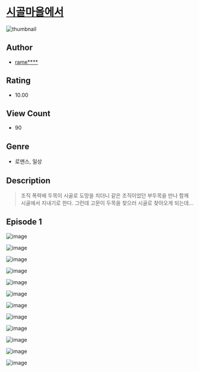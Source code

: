 # [시골마을에서](https://comic.naver.com/challenge/list?titleId=811055)
![thumbnail](https://image-comic.pstatic.net/user_contents_data/challenge_comic/2023/05/25/upload_7363497765922550839_480x623.jpeg)

## Author
- [rame****](https://comic.naver.com/artistTitle?id=367176)

## Rating
- 10.00

## View Count
- 90

## Genre
- 로맨스, 일상

## Description
> 조직 폭력배 두목이 시골로 도망을 치더니 같은 조직이었던 부두목을 만나 함께 시골에서 지내기로 한다. 그런데 고문이 두목을 찾으러 시골로 찾아오게 되는데...


## Episode 1
![image](https://image-comic.pstatic.net/user_contents_data/challenge_comic/2023/05/25/367176/upload_7219323191367907378.jpeg)

![image](https://image-comic.pstatic.net/user_contents_data/challenge_comic/2023/05/25/367176/upload_7161675805333075001.jpeg)

![image](https://image-comic.pstatic.net/user_contents_data/challenge_comic/2023/05/25/367176/upload_4048798068818523186.jpeg)

![image](https://image-comic.pstatic.net/user_contents_data/challenge_comic/2023/05/25/367176/upload_7162524627467920226.jpeg)

![image](https://image-comic.pstatic.net/user_contents_data/challenge_comic/2023/05/25/367176/upload_7076387782740960614.jpeg)

![image](https://image-comic.pstatic.net/user_contents_data/challenge_comic/2023/05/25/367176/upload_3919035694272492387.jpeg)

![image](https://image-comic.pstatic.net/user_contents_data/challenge_comic/2023/05/25/367176/upload_4062586846593560881.jpeg)

![image](https://image-comic.pstatic.net/user_contents_data/challenge_comic/2023/05/25/367176/upload_7233122083019252578.jpeg)

![image](https://image-comic.pstatic.net/user_contents_data/challenge_comic/2023/05/25/367176/upload_7292844256034568550.jpeg)

![image](https://image-comic.pstatic.net/user_contents_data/challenge_comic/2023/05/25/367176/upload_7220221714967454308.jpeg)

![image](https://image-comic.pstatic.net/user_contents_data/challenge_comic/2023/05/25/367176/upload_3762534726853944164.jpeg)

![image](https://image-comic.pstatic.net/user_contents_data/challenge_comic/2023/05/25/367176/upload_4135819822098494520.jpeg)
